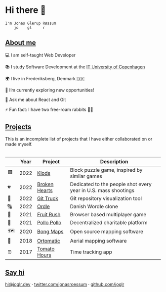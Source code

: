 # Hi there 👋

```
I'm Jonas Glerup Røssum
    jo    gl     r
```

## [About me](#about-me)

💻 I am self-taught Web Developer

📚 I study Software Development at the [IT University of Copenhagen](https://itu.dk)

🌍 I live in Frederiksberg, Denmark 🇩🇰

🌱 I’m currently exploring new opportunities!

💬 Ask me about React and Git

⚡ Fun fact: I have two free-roam rabbits 🐇🐇

## [Projects](#projects)

This is an incomplete list of projects that I have either collaborated on or made myself.
<br/><br/>

| &nbsp; | Year | Project                                                 | Description                                                    |
| ------ | ---- | ------------------------------------------------------- | -------------------------------------------------------------- |
| 🟩     | 2022 | [Klods](https://klods.joglr.dev/)                       | Block puzzle game, inspired by similar games                   |
| 💔     | 2022 | [Broken Hearts](https://broken-hearts.joglr.dev/)       | Dedicated to the people shot every year in U.S. mass shootings |
| 🚛     | 2022 | [Git Truck](https://github.com/git-truck/git-truck/)    | Git repository visualization tool                              |
| 🔠     | 2022 | [Ordle](https://ordle.app/)                             | Danish Wordle clone                                            |
| 🐒     | 2021 | [Fruit Rush](https://fruit-rush.joglr.dev/)             | Browser based multiplayer game                                 |
| 🐔     | 2021 | [Pollo Pollo](https://pollopollo.org/)                  | Decentralized charitable platform                              |
| 🗺      | 2020 | [Bong Maps](https://github.com/bong-inc/bong-maps)      | Open source mapping software                                   |
| 🤖     | 2018 | [Ortomatic](https://apps.dronekompagniet.dk/ortomatic/) | Aerial mapping software                                        |
| ⏰     | 2017 | [Tomato Hours](https://tomato-hours.joglr.dev/)         | Time tracking app                                              |

## [Say hi](#say-hi)

[hi&commat;joglr.dev](mailto:hi@joglr.dev) &middot;
[twitter.com/jonasroessum](https://twitter.com/jonasroessum) &middot;
[github.com/joglr](https://github.com/joglr)
